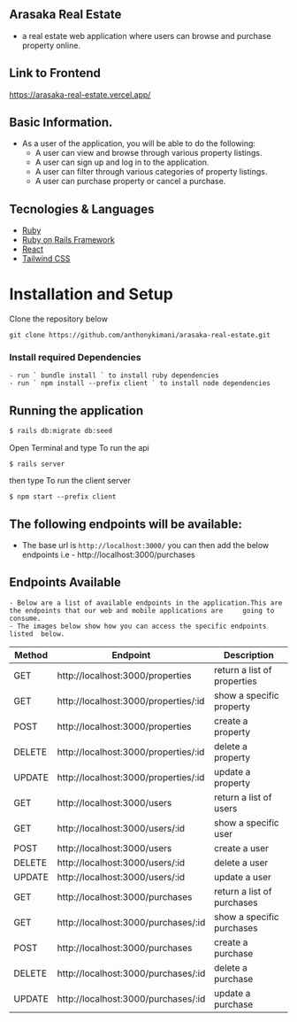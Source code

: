 ## Arasaka Real Estate
- a real estate web application where users can browse and purchase property online.

## Link to Frontend
https://arasaka-real-estate.vercel.app/

## Basic Information.
- As a user of the application, you will be able to do the following:
   - A user can view and browse through  various property listings.
   - A user can sign up and log in to the application.
   - A user can filter through various categories of property listings.
   - A user can purchase property or cancel a purchase.

## Tecnologies & Languages

- [Ruby](https://www.ruby-lang.org/en/)
- [Ruby on Rails Framework](https://rubyonrails.org/)
- [React](https://reactjs.org/)
- [Tailwind CSS](https://v2.tailwindcss.com/docs/installation)

# Installation and Setup

Clone the repository below

```
git clone https://github.com/anthonykimani/arasaka-real-estate.git
```

### Install required Dependencies

    - run ` bundle install ` to install ruby dependencies
    - run ` npm install --prefix client ` to install node dependencies

## Running the application

```bash
$ rails db:migrate db:seed
```
 Open Terminal and type
To run the api 
```
$ rails server
```

 then type
To run the client server
```
$ npm start --prefix client
```

## The following endpoints will be available:
- The base url is `http://localhost:3000/` you can then add the below endpoints i.e
      - http://localhost:3000/purchases
      
## Endpoints Available
```
- Below are a list of available endpoints in the application.This are the endpoints that our web and mobile applications are     going to consume.
- The images below show how you can access the specific endpoints listed  below.
```
      
| Method | Endpoint                             | Description                           |
| ------ | -------------------------------      | ------------------------------------- |
| GET    | http://localhost:3000/properties     | return a list of properties           | 
| GET    | http://localhost:3000/properties/:id | show a specific property              | 
| POST   | http://localhost:3000/properties     | create a property                     | 
| DELETE | http://localhost:3000/properties/:id | delete a property                     |
| UPDATE | http://localhost:3000/properties/:id | update a property                     | 
| GET    | http://localhost:3000/users          | return a list of users                | 
| GET    | http://localhost:3000/users/:id      | show a specific user                  | 
| POST   | http://localhost:3000/users          | create a user                         | 
| DELETE | http://localhost:3000/users/:id      | delete a user                         |
| UPDATE | http://localhost:3000/users/:id      | update a user                         | 
| GET    | http://localhost:3000/purchases      | return a list of purchases            | 
| GET    | http://localhost:3000/purchases/:id  | show a specific purchases             | 
| POST   | http://localhost:3000/purchases      | create a purchase                     | 
| DELETE | http://localhost:3000/purchases/:id  | delete a purchase                     |
| UPDATE | http://localhost:3000/purchases/:id  | update a purchase                     | 

